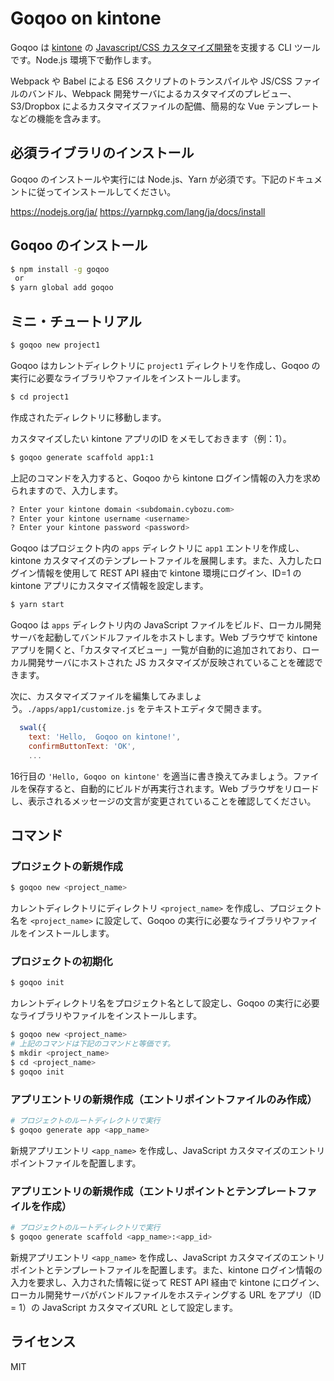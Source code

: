 # Goqoo on kintone

Goqoo は [kintone](https://kintone.cybozu.co.jp/) の [Javascript/CSS カスタマイズ開発](https://developer.cybozu.io/hc/ja/articles/200730174-JavaScript%E3%82%92%E4%BD%BF%E7%94%A8%E3%81%97%E3%81%9Fkintone%E3%81%AE%E3%82%AB%E3%82%B9%E3%82%BF%E3%83%9E%E3%82%A4%E3%82%BA)を支援する CLI ツールです。Node.js 環境下で動作します。

Webpack や Babel による ES6 スクリプトのトランスパイルや JS/CSS ファイルのバンドル、Webpack 開発サーバによるカスタマイズのプレビュー、S3/Dropbox によるカスタマイズファイルの配備、簡易的な Vue テンプレートなどの機能を含みます。

## 必須ライブラリのインストール

Goqoo のインストールや実行には Node.js、Yarn が必須です。下記のドキュメントに従ってインストールしてください。

https://nodejs.org/ja/
https://yarnpkg.com/lang/ja/docs/install

## Goqoo のインストール

```sh
$ npm install -g goqoo
 or
$ yarn global add goqoo
```

## ミニ・チュートリアル

```sh
$ goqoo new project1
```
Goqoo はカレントディレクトリに `project1` ディレクトリを作成し、Goqoo の実行に必要なライブラリやファイルをインストールします。

```sh
$ cd project1
```
作成されたディレクトリに移動します。

カスタマイズしたい kintone アプリのID をメモしておきます（例：1）。

```sh
$ goqoo generate scaffold app1:1
```
上記のコマンドを入力すると、Goqoo から kintone ログイン情報の入力を求められますので、入力します。

```sh
? Enter your kintone domain <subdomain.cybozu.com>
? Enter your kintone username <username>
? Enter your kintone password <password>
```
Goqoo はプロジェクト内の `apps` ディレクトリに `app1` エントリを作成し、kintone カスタマイズのテンプレートファイルを展開します。また、入力したログイン情報を使用して REST API 経由で kintone 環境にログイン、ID=1 の kintone アプリにカスタマイズ情報を設定します。

```sh
$ yarn start
```
Goqoo は `apps` ディレクトリ内の JavaScript ファイルをビルド、ローカル開発サーバを起動してバンドルファイルをホストします。Web ブラウザで kintone アプリを開くと、「カスタマイズビュー」一覧が自動的に追加されており、ローカル開発サーバにホストされた JS カスタマイズが反映されていることを確認できます。

次に、カスタマイズファイルを編集してみましょう。`./apps/app1/customize.js` をテキストエディタで開きます。

```js
  swal({
    text: 'Hello,  Goqoo on kintone!',
    confirmButtonText: 'OK',
    ...
```
16行目の `'Hello, Goqoo on kintone'` を適当に書き換えてみましょう。ファイルを保存すると、自動的にビルドが再実行されます。Web ブラウザをリロードし、表示されるメッセージの文言が変更されていることを確認してください。

## コマンド

### プロジェクトの新規作成

```sh
$ goqoo new <project_name>
```
カレントディレクトリにディレクトリ `<project_name>` を作成し、プロジェクト名を `<project_name>` に設定して、Goqoo の実行に必要なライブラリやファイルをインストールします。

### プロジェクトの初期化

```sh
$ goqoo init
```
カレントディレクトリ名をプロジェクト名として設定し、Goqoo の実行に必要なライブラリやファイルをインストールします。

```sh
$ goqoo new <project_name>
# 上記のコマンドは下記のコマンドと等価です。
$ mkdir <project_name>
$ cd <project_name>
$ goqoo init
```

### アプリエントリの新規作成（エントリポイントファイルのみ作成）

```sh
# プロジェクトのルートディレクトリで実行
$ goqoo generate app <app_name>
```
新規アプリエントリ `<app_name>` を作成し、JavaScript カスタマイズのエントリポイントファイルを配置します。

### アプリエントリの新規作成（エントリポイントとテンプレートファイルを作成）

```sh
# プロジェクトのルートディレクトリで実行
$ goqoo generate scaffold <app_name>:<app_id>
```
新規アプリエントリ `<app_name>` を作成し、JavaScript カスタマイズのエントリポイントとテンプレートファイルを配置します。また、kintone ログイン情報の入力を要求し、入力された情報に従って REST API 経由で kintone にログイン、ローカル開発サーバがバンドルファイルをホスティングする URL をアプリ（ID = 1）の JavaScript カスタマイズURL として設定します。

## ライセンス

MIT
